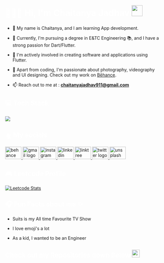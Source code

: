 <h1 align="left" style="color:white;">👨🏻‍💻 Hi, I'm Chaitanya Jadhav <img src="https://media.giphy.com/media/hvRJCLFzcasrR4ia7z/giphy.gif" width="35"></h1>

###

<p align="left" style="color:white;">

- 🧠 My name is Chaitanya, and I am learning App development.

- 🚀 Currently, I'm pursuing a degree in E&TC Engineering 📚, and I have a strong passion for Dart/Flutter.

- 🧩 I'm actively involved in creating software and applications using Flutter.

- 🔮 Apart from coding, I'm passionate about photography, videography and UI designing. Check out my work on [Bēhance](https://www.behance.net/quibler7).

- 📫 Reach out to me at : **chaitanyajadhav911@gmail.com**

</p>
 
###


<!-- Tech Stack -->
<h2 align="left" style="color:white;" >💻 Tech Stack</h2>

###

<div align="left">
  <a href="#">
    <img src="https://skillicons.dev/icons?i=dart,flutter,firebase,mysql,py,anaconda,photoshop,pr,figma,vscode,androidstudio,git,github,&theme=dark" />
  </a>
 
</div>

###


<!-- My Socials -->
<h2 align="left" style="color:white;" >🛸 My socials</h2>

<div align="left">
  <a href="https://www.behance.net/quibler7" target="_blank">
  <img src="https://raw.githubusercontent.com/maurodesouza/profile-readme-generator/master/src/assets/icons/social/behance/default.svg" width="52" height="40" alt="behance logo"  /> </a>
  <a href="https://chaitanyajadhav911@gmail.com" target="_blank">
  <img src="https://raw.githubusercontent.com/maurodesouza/profile-readme-generator/master/src/assets/icons/social/gmail/default.svg" width="52" height="40" alt="gmail logo"  /> </a>
  <a href="https://instagram.com/quibler7" target="_blank">
  <img src="https://raw.githubusercontent.com/maurodesouza/profile-readme-generator/master/src/assets/icons/social/instagram/default.svg" width="52" height="40" alt="instagram logo"  /> </a>
  <a href="https://www.linkedin.com/in/chaitanyajadhav18/" target="_blank">
  <img src="https://raw.githubusercontent.com/maurodesouza/profile-readme-generator/master/src/assets/icons/social/linkedin/default.svg" width="52" height="40" alt="linkedin logo"  /> </a>
  <a href="https://linktr.ee/quibler7" target="_blank">
  <img src="https://raw.githubusercontent.com/maurodesouza/profile-readme-generator/master/src/assets/icons/social/linktree/default.svg" width="52" height="40" alt="linktree logo"  /> </a>
  <a href="https://twitter.com/quibler7" target="_blank">
  <img src="https://raw.githubusercontent.com/maurodesouza/profile-readme-generator/master/src/assets/icons/social/twitter/default.svg" width="52" height="40" alt="twitter logo"  /> </a>
  <a href="https://unsplash.com/quibler7" target="_blank"></a>
  <img src="https://raw.githubusercontent.com/maurodesouza/profile-readme-generator/master/src/assets/icons/social/unsplash/default.svg" width="52" height="40" alt="unsplash logo"  /> </a>
</div>

###

<!-- Leetcode Profile -->
<h2 align="left" style="color:white;" >🎮 Leetcode Profile</h2>

<div align="left">
      
  <a href="">![Leetcode Stats](https://leetcard.jacoblin.cool/quibler7?ext=heatmap)</a>

</div>

###


<!-- Fun Facts about me -->
<h2 align="left" style="color:white;" > 🎧 Fun Facts about me ✨ </h2>

- Suits is my All time Favourite TV Show

- I love emoji's a lot

- As a kid, I wanted to be an Engineer


<!-- Check out repo -->
<h2 align="left" style="color:white;" > Check out my Repositories down Below <img src="https://media.giphy.com/media/deKZM8D0orxwQ18qtB/giphy.gif?cid=ecf05e47p9z3oe68ztxvldi9tiasphuhpdftj7n1cjzpvt2f&ep=v1_stickers_search&rid=giphy.gif&ct=s" width="25"> </h2>
